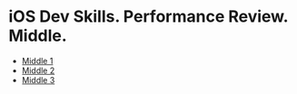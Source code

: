 # iOS Dev Skills. Performance Review. Middle.

-   [Middle 1](Middle%201)
-   [Middle 2](Middle%202)
-   [Middle 3](Middle%203)
